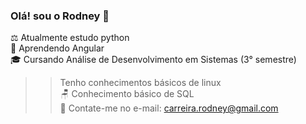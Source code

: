 ### Olá! sou o Rodney 👋
  
⚖  Atualmente estudo python <br>
📕  Aprendendo Angular <br>
🎓 Cursando Análise de Desenvolvimento em Sistemas (3° semestre) <br>
>> Tenho conhecimentos básicos de linux <br>
🪑  Conhecimento básico de SQL <br>
📲  Contate-me no e-mail: carreira.rodney@gmail.com <br>


<i class="fa-brands fa-python"></i>
